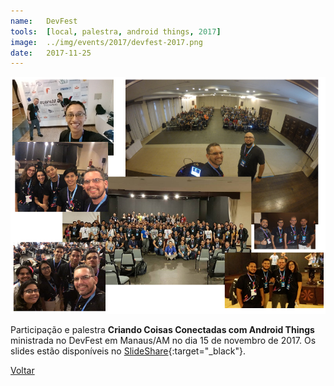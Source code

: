 ```yaml
---
name:  	DevFest
tools: 	[local, palestra, android things, 2017]
image: 	../img/events/2017/devfest-2017.png
date: 	2017-11-25
---
```


![](../img/events/2017/devfest-2017.png)

Participação e palestra **Criando Coisas Conectadas com Android Things** ministrada no DevFest em Manaus/AM no dia 15 de novembro de 2017. Os slides estão disponíveis no [SlideShare][slideshare-devfest]{:target="_black"}.

[slideshare-devfest]: https://www.slideshare.net/orlewilson/como-criar-coisas-conectadas-com-android-things

<p class="text-center">
	<a class="btn btn-outline-primary mt-1" href="{{ site.baseurl }}/events/">Voltar</a>
</p>